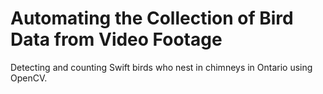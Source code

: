 # Automating the Collection of Bird Data from Video Footage
Detecting and counting Swift birds who nest in chimneys in Ontario using OpenCV.
